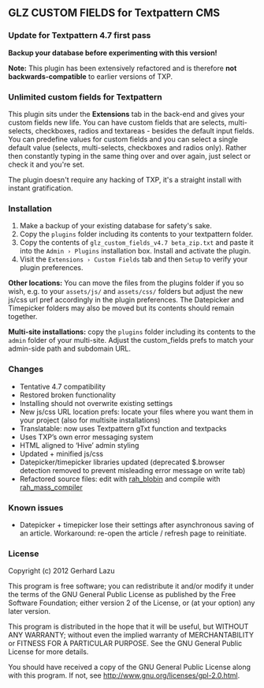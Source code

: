 ## GLZ CUSTOM FIELDS for Textpattern CMS

### Update for Textpattern 4.7 first pass

**Backup your database before experimenting with this version!**

**Note:** This plugin has been extensively refactored and is therefore
**not backwards-compatible** to earlier versions of TXP.

### Unlimited custom fields for Textpattern

This plugin sits under the **Extensions** tab in the back-end and gives
your custom fields new life. You can have custom fields that are selects,
multi-selects, checkboxes, radios and textareas - besides the default
input fields. You can predefine values for custom fields and you can
select a single default value (selects, multi-selects, checkboxes
and radios only). Rather then constantly typing in the same thing over
and over again, just select or check it and you're set.

The plugin doesn't require any hacking of TXP, it's a straight install
with instant gratification.

### Installation

1. Make a backup of your existing database for safety's sake.
2. Copy the `plugins` folder including its contents to your textpattern folder.
3. Copy the contents of `glz_custom_fields_v4.7 beta_zip.txt` and paste it into the `Admin › Plugins` installation box. Install and activate the plugin.
4. Visit the `Extensions › Custom Fields` tab and then `Setup` to verify your plugin preferences.

**Other locations:** You can move the files from the plugins folder if you so wish, e.g. to your `assets/js/` and `assets/css/` folders but adjust the new js/css url pref accordingly in the plugin preferences. The Datepicker and Timepicker folders may also be moved but its contents should remain together.

**Multi-site installations:** copy the `plugins` folder including its contents to the `admin` folder of your multi-site. Adjust the custom_fields prefs to match your admin-side path and subdomain URL.

### Changes

- Tentative 4.7 compatibility
- Restored broken functionality
- Installing should not overwrite existing settings
- New js/css URL location prefs: locate your files where you want them in your project (also for multisite installations)
- Translatable: now uses Textpattern gTxt function and textpacks
- Uses TXP’s own error messaging system
- HTML aligned to ‘Hive’ admin styling
- Updated + minified js/css
- Datepicker/timepicker libraries updated (deprecated $.browser detection removed to prevent misleading error message on write tab)
- Refactored source files: edit with [rah_blobin](https://github.com/jools-r/rah_blobin) and compile with [rah_mass_compiler](https://github.com/gocom/MassPlugCompiler)

### Known issues

- Datepicker + timepicker lose their settings after asynchronous saving of an article. Workaround: re-open the article / refresh page to reinitiate.


### License

Copyright (c) 2012 Gerhard Lazu

This program is free software; you can redistribute it and/or
modify it under the terms of the GNU General Public License
as published by the Free Software Foundation; either version 2
of the License, or (at your option) any later version.

This program is distributed in the hope that it will be useful,
but WITHOUT ANY WARRANTY; without even the implied warranty of
MERCHANTABILITY or FITNESS FOR A PARTICULAR PURPOSE.  See the
GNU General Public License for more details.

You should have received a copy of the GNU General Public License
along with this program.  If not, see <http://www.gnu.org/licenses/gpl-2.0.html>.
